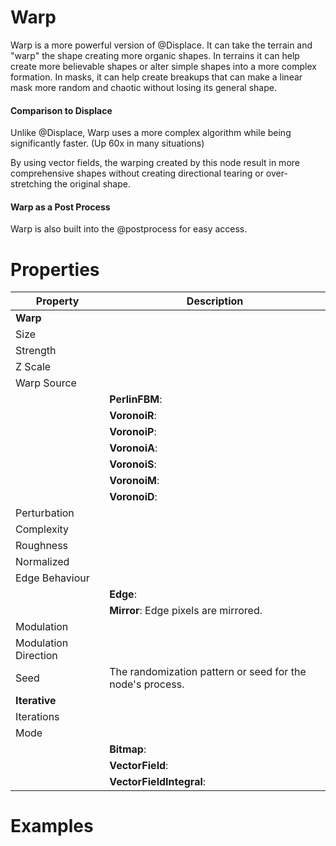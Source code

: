# Warp



Warp is a more powerful version of @Displace. It can take the terrain
and "warp" the shape creating more organic shapes. In terrains it can
help create more believable shapes or alter simple shapes into a more
complex formation. In masks, it can help create breakups that can make a
linear mask more random and chaotic without losing its general shape.

#### Comparison to Displace

Unlike @Displace, Warp uses a more complex algorithm while being
significantly faster. (Up 60x in many situations)

By using vector fields, the warping created by this node result in more
comprehensive shapes without creating directional tearing or
over-stretching the original shape.

#### Warp as a Post Process

Warp is also built into the @postprocess for easy access.




# Properties


| Property | Description| 
| -------- | -----------|
| **Warp** |  |
| Size |  |
| Strength |  |
| Z Scale |  |
| Warp Source |  |
| | **PerlinFBM**: <desc> |
| | **VoronoiR**: <desc> |
| | **VoronoiP**: <desc> |
| | **VoronoiA**: <desc> |
| | **VoronoiS**: <desc> |
| | **VoronoiM**: <desc> |
| | **VoronoiD**: <desc> |
| Perturbation |  |
| Complexity |  |
| Roughness |  |
| Normalized |  |
| Edge Behaviour |  |
| | **Edge**:  |
| | **Mirror**: Edge pixels are mirrored. |
| Modulation |  |
| Modulation Direction |  |
| Seed | The randomization pattern or seed for the node's process. |
| **Iterative** |  |
| Iterations |  |
| Mode |  |
| | **Bitmap**:  |
| | **VectorField**: <desc> |
| | **VectorFieldIntegral**: <desc> |




# Examples
